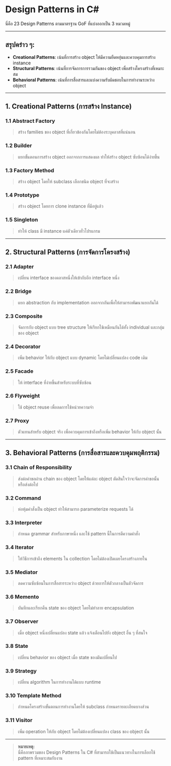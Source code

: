 # Design Patterns in C#

นี่คือ 23 Design Patterns ตามมาตรฐาน GoF ที่แบ่งออกเป็น 3 หมวดหมู่

---

## สรุปคร่าว ๆ:

- **Creational Patterns**: เน้นที่การสร้าง object ให้มีความยืดหยุ่นและควบคุมการสร้าง instance
- **Structural Patterns**: เน้นที่การจัดการการรวมกันของ object เพื่อสร้างโครงสร้างที่เหมาะสม
- **Behavioral Patterns**: เน้นที่การสื่อสารและแบ่งความรับผิดชอบในการทำงานระหว่าง object

---

## 1. Creational Patterns (การสร้าง Instance)

### 1.1 Abstract Factory
> สร้าง families ของ object ที่เกี่ยวข้องกันโดยไม่ต้องระบุคลาสที่แน่นอน

### 1.2 Builder
> แยกขั้นตอนการสร้าง object ออกจากการแสดงผล ทำให้สร้าง object ซับซ้อนได้ง่ายขึ้น

### 1.3 Factory Method
> สร้าง object โดยให้ subclass เลือกชนิด object ที่จะสร้าง

### 1.4 Prototype
> สร้าง object โดยการ clone instance ที่มีอยู่แล้ว

### 1.5 Singleton
> ทำให้ class มี instance แค่ตัวเดียวทั่วโปรแกรม

---

## 2. Structural Patterns (การจัดการโครงสร้าง)

### 2.1 Adapter
> เปลี่ยน interface ของคลาสหนึ่งให้เข้ากับอีก interface หนึ่ง

### 2.2 Bridge
> แยก abstraction กับ implementation ออกจากกันเพื่อให้สามารถพัฒนาแยกกันได้

### 2.3 Composite
> จัดการกับ object แบบ tree structure ให้เรียกใช้เหมือนกันได้ทั้ง individual และกลุ่มของ object

### 2.4 Decorator
> เพิ่ม behavior ให้กับ object แบบ dynamic โดยไม่เปลี่ยนแปลง code เดิม

### 2.5 Facade
> ให้ interface ที่ง่ายขึ้นสำหรับระบบที่ซับซ้อน

### 2.6 Flyweight
> ใช้ object reuse เพื่อลดการใช้หน่วยความจำ

### 2.7 Proxy
> ตัวแทนสำหรับ object จริง เพื่อควบคุมการเข้าถึงหรือเพิ่ม behavior ให้กับ object นั้น

---

## 3. Behavioral Patterns (การสื่อสารและควบคุมพฤติกรรม)

### 3.1 Chain of Responsibility
> ส่งต่อคำขอผ่าน chain ของ object โดยให้แต่ละ object ตัดสินใจว่าจะจัดการคำขอนั้นหรือส่งต่อไป

### 3.2 Command
> ห่อหุ้มคำสั่งเป็น object ทำให้สามารถ parameterize requests ได้

### 3.3 Interpreter
> กำหนด grammar สำหรับภาษาหนึ่ง และใช้ pattern นี้ในการตีความคำสั่ง

### 3.4 Iterator
> ให้วิธีการเข้าถึง elements ใน collection โดยไม่ต้องเปิดเผยโครงสร้างภายใน

### 3.5 Mediator
> ลดความซับซ้อนในการสื่อสารระหว่าง object ด้วยการให้ตัวกลางเป็นตัวจัดการ

### 3.6 Memento
> บันทึกและเรียกคืน state ของ object โดยไม่ทำลาย encapsulation

### 3.7 Observer
> เมื่อ object หนึ่งเปลี่ยนแปลง state แล้ว แจ้งเตือนไปยัง object อื่น ๆ ที่สนใจ

### 3.8 State
> เปลี่ยน behavior ของ object เมื่อ state ของมันเปลี่ยนไป

### 3.9 Strategy
> เปลี่ยน algorithm ในการทำงานได้แบบ runtime

### 3.10 Template Method
> กำหนดโครงสร้างขั้นตอนการทำงานโดยให้ subclass กำหนดรายละเอียดบางส่วน

### 3.11 Visitor
> เพิ่ม operation ให้กับ object โดยไม่ต้องเปลี่ยนแปลง class ของ object นั้น

---

> **หมายเหตุ:**  
> นี่คือภาพรวมของ Design Patterns ใน C# ที่สามารถใช้เป็นแนวทางในการเลือกใช้ pattern ที่เหมาะสมกับงาน
